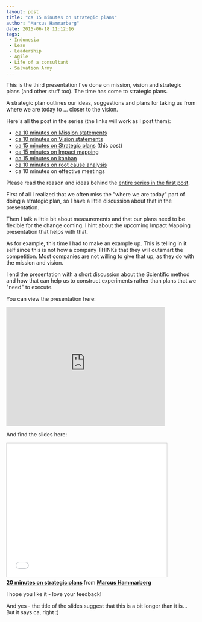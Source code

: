 ```yaml
---
layout: post
title: "ca 15 minutes on strategic plans"
author: "Marcus Hammarberg"
date: 2015-06-18 11:12:16
tags:
 - Indonesia
 - Lean
 - Leadership
 - Agile
 - Life of a consultant
 - Salvation Army
---
```


This is the third presentation I've done on mission, vision and strategic plans (and other stuff too). The time has come to strategic plans. 

A strategic plan outlines our ideas, suggestions and plans for taking us from where we are today to ... closer to the vision. 

Here's all the post in the series (the links will work as I post them):

* [ca 10 minutes on Mission statements](/2015/06/ca--minutes-on-mission.html)
* [ca 10 minutes on Vision statements](/2015/06/ca--minutes-on-vision-statements.html) 
* [ca 15 minutes on Strategic plans](/2015/06/ca--minutes-on-strategic-plans.html) (this post)
* [ca 15 minutes on Impact mapping](/2015/06/ca--minutes-on-impact-mapping.html)
* [ca 15 minutes on kanban](/2015/06/ca--minutes-on-kanban.html)
* [ca 10 minutes on root cause analysis](/2015/07/ca--minutes-on-root-cause-analysis.html)
* ca 10 minutes on effective meetings

Please read the reason and ideas behind the [entire series in the first post](/2015/06/new-series-marcus-on-business.html).

<a name='more'></a>

First of all I realized that we often miss the "where we are today" part of doing a strategic plan, so I have a little discussion about that in the presentation. 

Then I talk a little bit about measurements and that our plans need to be flexible for the change coming. I hint about the upcoming Impact Mapping presentation that helps with that. 

As for example, this time I had to make an example up. This is telling in it self since this is not how a company THINKs that they will outsmart the competition. Most companies are not willing to give that up, as they do with the mission and vision. 

I end the presentation with a short discussion about the Scientific method and how that can help us to construct experiments rather than plans that we "need" to execute. 

You can view the presentation here: 
<iframe width="420" height="315" src="https://www.youtube.com/embed/5Ibno8_CN9U" frameborder="0" allowfullscreen></iframe>

And find the slides here: 
<iframe src="//www.slideshare.net/slideshow/embed_code/key/mQX6T3lcSeNrA1" width="425" height="355" frameborder="0" marginwidth="0" marginheight="0" scrolling="no" style="border:1px solid #CCC; border-width:1px; margin-bottom:5px; max-width: 100%;" allowfullscreen> </iframe> <div style="margin-bottom:5px"> <strong> <a href="//www.slideshare.net/marcusoftnet/20-minutes-on-strategic-plans" title="20 minutes on strategic plans" target="_blank">20 minutes on strategic plans</a> </strong> from <strong><a href="//www.slideshare.net/marcusoftnet" target="_blank">Marcus Hammarberg</a></strong> </div>

I hope you like it - love your feedback!

And yes - the title of the slides suggest that this is a bit longer than it is... But it says ca, right :)
